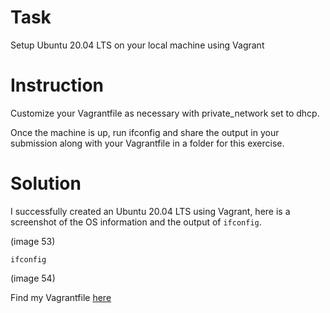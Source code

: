 # Task

Setup Ubuntu 20.04 LTS on your local machine using Vagrant

# Instruction 

Customize your Vagrantfile as necessary with private_network set to dhcp.

Once the machine is up, run ifconfig and share the output in your submission along with your Vagrantfile in a folder for this exercise.

# Solution

I successfully created an Ubuntu 20.04 LTS using Vagrant, here is a screenshot of the OS information and  the output of `ifconfig`.

(image 53)

`ifconfig`

(image 54)

Find my Vagrantfile [here](./Vagrantfile)